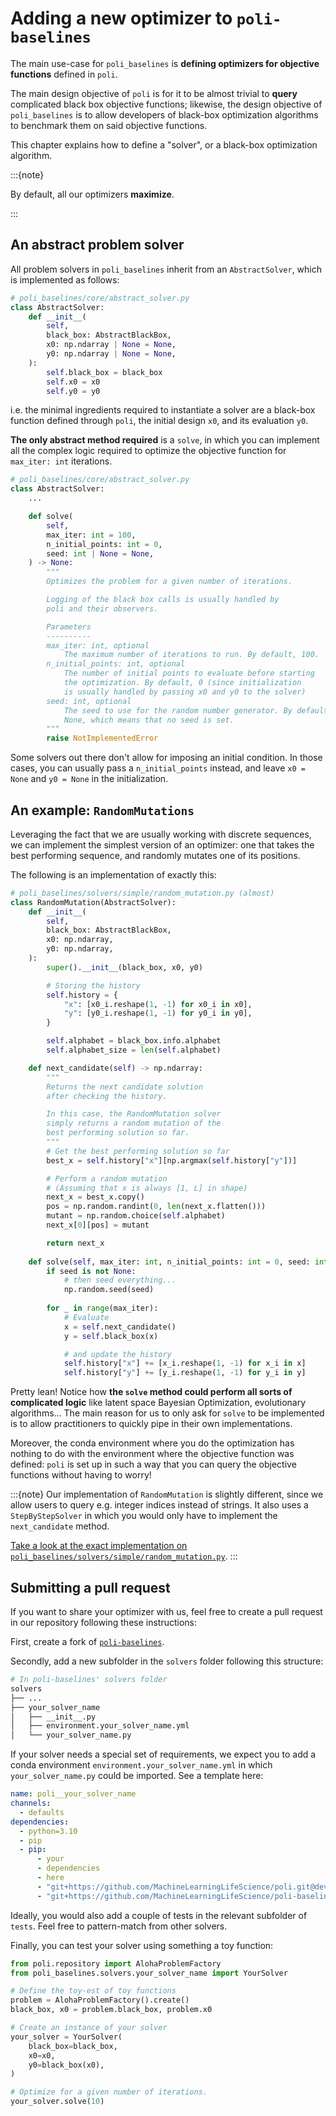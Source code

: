 # Adding a new optimizer to `poli-baselines`

The main use-case for `poli_baselines` is **defining optimizers for objective functions** defined in `poli`.

The main design objective of `poli` is for it to be almost trivial to **query** complicated black box objective functions; likewise, the design objective of `poli_baselines` is to allow developers of black-box optimization algorithms to benchmark them on said objective functions.  

This chapter explains how to define a "solver", or a black-box optimization algorithm.

:::{note}

By default, all our optimizers **maximize**.

:::

## An abstract problem solver

All problem solvers in `poli_baselines` inherit from an `AbstractSolver`, which is implemented as follows:

```python
# poli_baselines/core/abstract_solver.py
class AbstractSolver:
    def __init__(
        self,
        black_box: AbstractBlackBox,
        x0: np.ndarray | None = None,
        y0: np.ndarray | None = None,
    ):
        self.black_box = black_box
        self.x0 = x0
        self.y0 = y0
```

i.e. the minimal ingredients required to instantiate a solver are a black-box function defined through `poli`, the initial design `x0`, and its evaluation `y0`.

**The only abstract method required** is a `solve`, in which you can implement all the complex logic required to optimize the objective function for `max_iter: int` iterations.

```python
# poli_baselines/core/abstract_solver.py
class AbstractSolver:
    ...

    def solve(
        self,
        max_iter: int = 100,
        n_initial_points: int = 0,
        seed: int | None = None,
    ) -> None:
        """
        Optimizes the problem for a given number of iterations.

        Logging of the black box calls is usually handled by
        poli and their observers.

        Parameters
        ----------
        max_iter: int, optional
            The maximum number of iterations to run. By default, 100.
        n_initial_points: int, optional
            The number of initial points to evaluate before starting
            the optimization. By default, 0 (since initialization
            is usually handled by passing x0 and y0 to the solver)
        seed: int, optional
            The seed to use for the random number generator. By default,
            None, which means that no seed is set.
        """
        raise NotImplementedError
```

Some solvers out there don't allow for imposing an initial condition. In those cases, you can usually pass a `n_initial_points` instead, and leave `x0 = None` and `y0 = None` in the initialization.


## An example: `RandomMutations`

Leveraging the fact that we are usually working with discrete sequences, we can implement the simplest version of an optimizer: one that takes the best performing sequence, and randomly mutates one of its positions.

The following is an implementation of exactly this:

```python
# poli_baselines/solvers/simple/random_mutation.py (almost)
class RandomMutation(AbstractSolver):
    def __init__(
        self,
        black_box: AbstractBlackBox,
        x0: np.ndarray,
        y0: np.ndarray,
    ):
        super().__init__(black_box, x0, y0)

        # Storing the history
        self.history = {
            "x": [x0_i.reshape(1, -1) for x0_i in x0],
            "y": [y0_i.reshape(1, -1) for y0_i in y0],
        }

        self.alphabet = black_box.info.alphabet
        self.alphabet_size = len(self.alphabet)

    def next_candidate(self) -> np.ndarray:
        """
        Returns the next candidate solution
        after checking the history.

        In this case, the RandomMutation solver
        simply returns a random mutation of the
        best performing solution so far.
        """
        # Get the best performing solution so far
        best_x = self.history["x"][np.argmax(self.history["y"])]

        # Perform a random mutation
        # (Assuming that x is always [1, L] in shape)
        next_x = best_x.copy()
        pos = np.random.randint(0, len(next_x.flatten()))
        mutant = np.random.choice(self.alphabet)
        next_x[0][pos] = mutant

        return next_x
    
    def solve(self, max_iter: int, n_initial_points: int = 0, seed: int = None):
        if seed is not None:
            # then seed everything...
            np.random.seed(seed)
        
        for _ in range(max_iter):
            # Evaluate
            x = self.next_candidate()
            y = self.black_box(x)

            # and update the history
            self.history["x"] += [x_i.reshape(1, -1) for x_i in x]
            self.history["y"] += [y_i.reshape(1, -1) for y_i in y]
```

Pretty lean! Notice how **the `solve` method could perform all sorts of complicated logic** like latent space Bayesian Optimization, evolutionary algorithms... The main reason for us to only ask for `solve` to be implemented is to allow practitioners to quickly pipe in their own implementations.

Moreover, the conda environment where you do the optimization has nothing to do with the environment where the objective function was defined: `poli` is set up in such a way that you can query the objective functions without having to worry!

:::{note}
Our implementation of `RandomMutation` is slightly different, since we allow users to query e.g. integer indices instead of strings. It also uses a `StepByStepSolver` in which you would only have to implement the `next_candidate` method.

[Take a look at the exact implementation on `poli_baselines/solvers/simple/random_mutation.py`](https://github.com/MachineLearningLifeScience/poli-baselines/blob/main/src/poli_baselines/solvers/simple/random_mutation.py).
:::

## Submitting a pull request

If you want to share your optimizer with us, feel free to create a pull request in our repository following these instructions:

First, create a fork of [`poli-baselines`](https://github.com/MachineLearningLifeScience/poli-baselines).

Secondly, add a new subfolder in the `solvers` folder following this structure:

```bash
# In poli-baselines' solvers folder
solvers
├── ...
├── your_solver_name
│   ├── __init__.py
│   ├── environment.your_solver_name.yml
│   └── your_solver_name.py
```

If your solver needs a special set of requirements, we expect you to add a conda environment `environment.your_solver_name.yml` in which `your_solver_name.py` could be imported. See a template here:

```yml
name: poli__your_solver_name
channels:
  - defaults
dependencies:
  - python=3.10
  - pip
  - pip:
      - your
      - dependencies
      - here
      - "git+https://github.com/MachineLearningLifeScience/poli.git@dev"
      - "git+https://github.com/MachineLearningLifeScience/poli-baselines.git@main"
```

Ideally, you would also add a couple of tests in the relevant subfolder of `tests`. Feel free to pattern-match from other solvers.

Finally, you can test your solver using something a toy function:

```python
from poli.repository import AlohaProblemFactory
from poli_baselines.solvers.your_solver_name import YourSolver

# Define the toy-est of toy functions
problem = AlohaProblemFactory().create()
black_box, x0 = problem.black_box, problem.x0

# Create an instance of your solver
your_solver = YourSolver(
    black_box=black_box,
    x0=x0,
    y0=black_box(x0),
)

# Optimize for a given number of iterations.
your_solver.solve(10)
```
